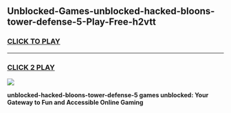 
## Unblocked-Games-unblocked-hacked-bloons-tower-defense-5-Play-Free-h2vtt
<h3>
<a href="https://premium76.site?title=unblocked-hacked-bloons-tower-defense-5&ref=23A">CLICK TO PLAY</a></h3>
<hr>

<h3>
<a href="https://premium76.site?title=unblocked-hacked-bloons-tower-defense-5&ref=23A">CLICK 2 PLAY</a>
  
</h3>

<a href="https://premium76.site?title=unblocked-hacked-bloons-tower-defense-5&ref=23A"><img src="https://clearcache.store/games.png"></a>


**unblocked-hacked-bloons-tower-defense-5 games unblocked: Your Gateway to Fun and Accessible Online Gaming**
